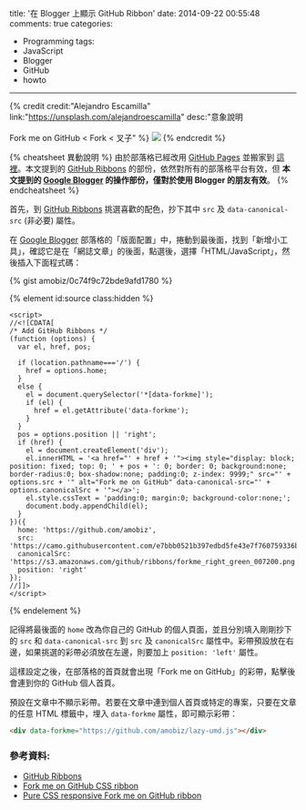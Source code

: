 title: '在 Blogger 上顯示 GitHub Ribbon'
date: 2014-09-22 00:55:48
comments: true
categories:
  - Programming
tags:
  - JavaScript
  - Blogger
  - GitHub
  - howto
---
{% credit credit:"Alejandro Escamilla" link:"https://unsplash.com/alejandroescamilla" desc:"意象說明<br><br>Fork me on GitHub < Fork < 叉子" %}
![](https://unsplash.imgix.net/3/alejandroescamilla-tenedores.jpg?q=75&fm=jpg&auto=format&s=927ccb71c1941511657cd27823e96129)
{% endcredit %}

{% cheatsheet 異動說明 %}
由於部落格已經改用 [GitHub Pages](https://pages.github.com/) 並搬家到 [這裡](/)。本文提到的 [GitHub Ribbons](https://github.com/blog/273-github-ribbons) 的部份，依然對所有的部落格平台有效，但 __本文提到的 [Google Blogger](http://www.blogger.com/) 的操作部份，僅對於使用 Blogger 的朋友有效__。
{% endcheatsheet %}

首先，到 [GitHub Ribbons] 挑選喜歡的配色，抄下其中 `src` 及 `data-canonical-src` (非必要) 屬性。

在 [Google Blogger][Blogger] 部落格的「版面配置」中，捲動到最後面，找到「新增小工具」，確認它是在「網誌文章」的後面，點選後，選擇「HTML/JavaScript」，然後插入下面程式碼：

<!-- more -->
<!-- forkme https://gist.github.com/amobiz/0c74f9c72bde9afd1780 -->

<!-- github.ribbon -->
<!-- gist inno-v/7b440e836f879e7348a0 -->
{% gist amobiz/0c74f9c72bde9afd1780 %}

{% element id:source class:hidden %}
```
<script>
//<![CDATA[
/* Add GitHub Ribbons */
(function (options) {
  var el, href, pos;

  if (location.pathname==='/') {
    href = options.home;
  }
  else {
    el = document.querySelector('*[data-forkme]');
    if (el) {
      href = el.getAttribute('data-forkme');
    }
  }
  pos = options.position || 'right';
  if (href) {
    el = document.createElement('div');
    el.innerHTML = '<a href="' + href + '"><img style="display: block; position: fixed; top: 0; ' + pos + ': 0; border: 0; background:none; border-radius:0; box-shadow:none; padding:0; z-index: 9999;" src="' + options.src + '" alt="Fork me on GitHub" data-canonical-src="' + options.canonicalSrc + '"></a>';
    el.style.cssText = 'padding:0; margin:0; background-color:none;';
    document.body.appendChild(el);
  }
})({
  home: 'https://github.com/amobiz',
  src: 'https://camo.githubusercontent.com/e7bbb0521b397edbd5fe43e7f760759336b5e05f/68747470733a2f2f73332e616d617a6f6e6177732e636f6d2f6769746875622f726962626f6e732f666f726b6d655f72696768745f677265656e5f3030373230302e706e67',
  canonicalSrc: 'https://s3.amazonaws.com/github/ribbons/forkme_right_green_007200.png',
  position: 'right'
});
//]]>
</script>
```
{% endelement %}

記得將最後面的 `home` 改為你自己的 GitHub 的個人頁面，並且分別填入剛剛抄下的 `src` 和 `data-canonical-src` 到 `src` 及 `canonicalSrc` 屬性中。彩帶預設放在右邊，如果挑選的彩帶必須放在左邊，則要加上 `position: 'left'` 屬性。

這樣設定之後，在部落格的首頁就會出現「Fork me on GitHub」的彩帶，點擊後會連到你的 GitHub 個人首頁。

預設在文章中不顯示彩帶。若要在文章中連到個人首頁或特定的專案，只要在文章的任意 HTML 標籤中，埋入 `data-forkme` 屬性，即可顯示彩帶：

``` html
<div data-forkme="https://github.com/amobiz/lazy-umd.js"></div>
```

### 參考資料:

* [GitHub Ribbons]
* [Fork me on GitHub CSS ribbon][github-fork-ribbon-css]
* [Pure CSS responsive Fork me on GitHub ribbon][css-fork-on-github-ribbon]

<!-- cross references -->


<!-- external references -->

[Blogger]: http://www.blogger.com/
[GitHub Pages]: https://pages.github.com/
[GitHub Ribbons]: https://github.com/blog/273-github-ribbons
[github-fork-ribbon-css]: https://github.com/simonwhitaker/github-fork-ribbon-css "Fork me on GitHub CSS ribbon"
[css-fork-on-github-ribbon]: https://codepo8.github.io/css-fork-on-github-ribbon/ "Pure CSS responsive Fork me on GitHub ribbon"
